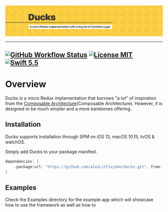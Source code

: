 ![header](./header.png)

- - - -
[![GitHub Workflow Status](https://img.shields.io/github/workflow/status/alexlittlejohn/ducks/Swift)](https://github.com/AlexLittlejohn/Ducks/actions) [![License MIT](https://img.shields.io/github/license/alexlittlejohn/ducks)](https://opensource.org/licenses/MIT) [![Swift 5.5](https://img.shields.io/badge/swift-5.5-blue)](./)
---

# Overview

Ducks is a micro Redux implementation that borrows "a lot" of inspiration from the [Composable Architecture](Composable Architecture). However, it is designed to be much simpler and a more barebones offering.  

[ReSwift]: https://github.com/ReSwift/ReSwift
[Composable Architecture]: https://github.com/pointfreeco/swift-composable-architecture

## Installation
Ducks supports installation through SPM on iOS 13, macOS 10.15, tvOS & watchOS.

Simply add Ducks to your package manifest.

```swift
dependencies: [
    .package(url: "https://github.com/alexLittlejohn/ducks.git", from: "1.0.0")
]
```

## Examples

Check the Examples directory for the example app which will showcase how to use the framework as well as how to

